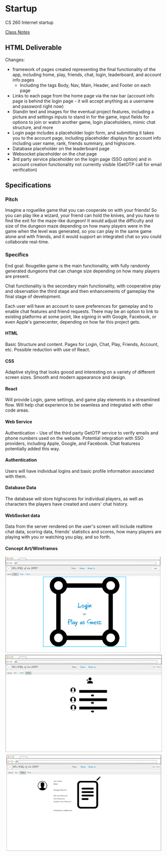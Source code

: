 # Startup
CS 260 Internet startup

[Class Notes](notes.md)

## HTML Deliverable
Changes:
 - framework of pages created representing the final functionality of the app, including home, play, friends, chat, login, leaderboard, and account info pages
   - Including the tags Body, Nav, Main, Header, and Footer on each page
 - Links to each page from the home page via the nav bar (account info page is behind the login page - it will accept anything as a username and password right now)
 - Standin text and images for the eventual project features, including a picture and settings inputs to stand in for the game, input fields for options to join or watch another game, login placeholders, mimic chat structure, and more
 - Login page includes a placeholder login form, and submitting it takes you to the account page, including placeholder displays for account info including user name, rank, friends summary, and highscore.
 - Database placeholder on the leaderboard page
 - Websocket placeholder on the chat page
 - 3rd party service placeholder on the login page (SSO option) and in account creation functionality not currently visible (GetOTP call for email verification)

## Specifications

### Pitch

Imagine a roguelike game that you can cooperate on with your friends! So you can play like a wizard, your friend can hold the knives, and you have to find the exit for the maze-like dungeon! It would adjust the difficulty and size of the dungeon maze depending on how many players were in the game when the level was generated, so you can play in the same game alone and with friends, and it would support an integrated chat so you could collaborate real-time.

### Specifics

End goal:
Rougelike game is the main functionality, with fully randomly generated dungeons that can change size depending on how many players are present.

Chat functionality is the secondary main functionality, with cooperative play and observation the third stage and then enhancements of gameplay the  final stage of development.

Each user will have an account to save preferences for gameplay and to enable chat features and friend requests. There may be an option to link to existing platforms at some point, like signing in with Google, Facebook, or even Apple's gamecenter, depending on how far this project gets.

#### HTML
Basic Structure and content. Pages for Login, Chat, Play, Friends, Account, etc. Possible reduction with use of React.

#### CSS
Adaptive styling that looks goood and interesting on a variety of different screen sizes. Smooth and modern appearance and design.

#### React
Will provide Login, game settings, and game play elements in a streamlined flow. Will help chat experience to be seamless and integrated with other code areas.

#### Web Service
Authentication - Use of the third party GetOTP service to verify emails and phone numbers used on the website. Potential integration with SSO providers, including Apple, Google, and Facebook. Chat featuress potentially added this way. 

#### Authentication
Users will have individual logins and basic profile information associated with them. 

#### Database Data
The database will store highscores for individual players, as well as characters the players have created and users' chat history.

#### WebSocket data
Data from the server rendered on the user's screen will include realtime chat data, scoring data, friends' statistics and scores, how many players are playing with you or watching you play, and so forth.

#### Concept Art/Wireframes
![Main Page (not logged in)](/Startup/ConceptArt/MainPageLoggedOut.png)
![Friends Page](/Startup/ConceptArt/FriendsPage.png)
![Profile Page](/Startup/ConceptArt/ProfilePage.png)
